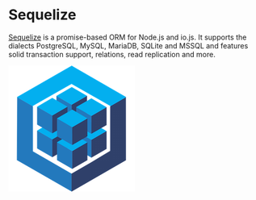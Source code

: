 # Sequelize


[Sequelize](http://docs.sequelizejs.com/en/latest/) is a promise-based ORM for Node.js and io.js. It supports the dialects PostgreSQL, MySQL, MariaDB, SQLite and MSSQL and features solid transaction support, relations, read replication and more.

![Sequelize Logo](sequelize.png)

